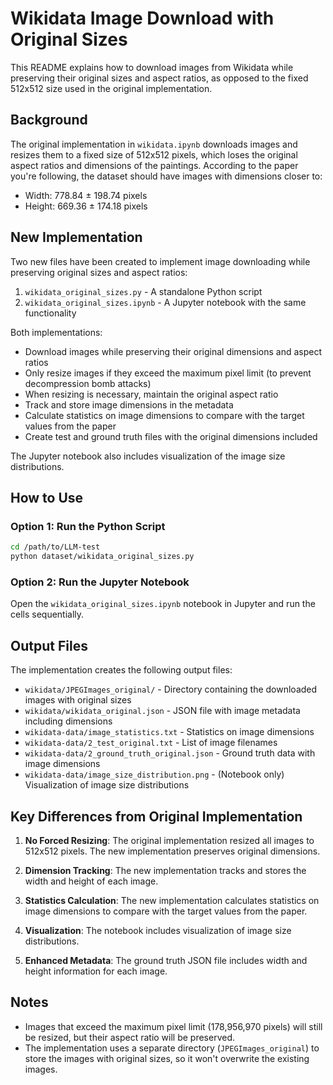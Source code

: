 # Wikidata Image Download with Original Sizes

This README explains how to download images from Wikidata while preserving their original sizes and aspect ratios, as opposed to the fixed 512x512 size used in the original implementation.

## Background

The original implementation in `wikidata.ipynb` downloads images and resizes them to a fixed size of 512x512 pixels, which loses the original aspect ratios and dimensions of the paintings. According to the paper you're following, the dataset should have images with dimensions closer to:

- Width: 778.84 ± 198.74 pixels
- Height: 669.36 ± 174.18 pixels

## New Implementation

Two new files have been created to implement image downloading while preserving original sizes and aspect ratios:

1. `wikidata_original_sizes.py` - A standalone Python script
2. `wikidata_original_sizes.ipynb` - A Jupyter notebook with the same functionality

Both implementations:

- Download images while preserving their original dimensions and aspect ratios
- Only resize images if they exceed the maximum pixel limit (to prevent decompression bomb attacks)
- When resizing is necessary, maintain the original aspect ratio
- Track and store image dimensions in the metadata
- Calculate statistics on image dimensions to compare with the target values from the paper
- Create test and ground truth files with the original dimensions included

The Jupyter notebook also includes visualization of the image size distributions.

## How to Use

### Option 1: Run the Python Script

```bash
cd /path/to/LLM-test
python dataset/wikidata_original_sizes.py
```

### Option 2: Run the Jupyter Notebook

Open the `wikidata_original_sizes.ipynb` notebook in Jupyter and run the cells sequentially.

## Output Files

The implementation creates the following output files:

- `wikidata/JPEGImages_original/` - Directory containing the downloaded images with original sizes
- `wikidata/wikidata_original.json` - JSON file with image metadata including dimensions
- `wikidata-data/image_statistics.txt` - Statistics on image dimensions
- `wikidata-data/2_test_original.txt` - List of image filenames
- `wikidata-data/2_ground_truth_original.json` - Ground truth data with image dimensions
- `wikidata-data/image_size_distribution.png` - (Notebook only) Visualization of image size distributions

## Key Differences from Original Implementation

1. **No Forced Resizing**: The original implementation resized all images to 512x512 pixels. The new implementation preserves original dimensions.

2. **Dimension Tracking**: The new implementation tracks and stores the width and height of each image.

3. **Statistics Calculation**: The new implementation calculates statistics on image dimensions to compare with the target values from the paper.

4. **Visualization**: The notebook includes visualization of image size distributions.

5. **Enhanced Metadata**: The ground truth JSON file includes width and height information for each image.

## Notes

- Images that exceed the maximum pixel limit (178,956,970 pixels) will still be resized, but their aspect ratio will be preserved.
- The implementation uses a separate directory (`JPEGImages_original`) to store the images with original sizes, so it won't overwrite the existing images.

